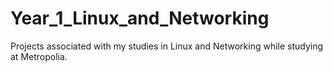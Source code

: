 # Year_1_Linux_and_Networking
Projects associated with my studies in Linux and Networking while studying at Metropolia.
